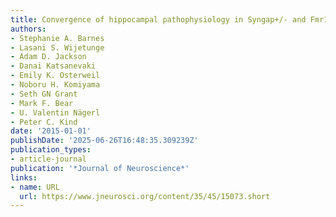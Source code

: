 ```yaml
---
title: Convergence of hippocampal pathophysiology in Syngap+/- and Fmr1-/y mice
authors:
- Stephanie A. Barnes
- Lasani S. Wijetunge
- Adam D. Jackson
- Danai Katsanevaki
- Emily K. Osterweil
- Noboru H. Komiyama
- Seth GN Grant
- Mark F. Bear
- U. Valentin Nägerl
- Peter C. Kind
date: '2015-01-01'
publishDate: '2025-06-26T16:48:35.309239Z'
publication_types:
- article-journal
publication: '*Journal of Neuroscience*'
links:
- name: URL
  url: https://www.jneurosci.org/content/35/45/15073.short
---
```

